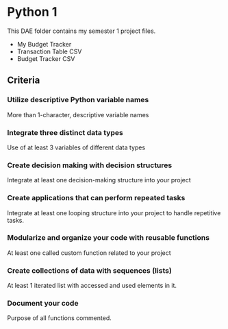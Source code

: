 # Python 1

This DAE folder contains my semester 1 project files.

- My Budget Tracker
- Transaction Table CSV
- Budget Tracker CSV

## Criteria	

### Utilize descriptive Python variable names

More than 1-character, descriptive variable names

### Integrate three distinct data types

Use of at least 3 variables of different data types

### Create decision making with decision structures

Integrate at least one decision-making structure into your project

### Create applications that can perform repeated tasks

Integrate at least one looping structure into your project to handle repetitive tasks.

### Modularize and organize your code with reusable functions

At least one called custom function related to your project

### Create collections of data with sequences (lists)

At least 1 iterated list with accessed and used elements in it.

### Document your code

Purpose of all functions commented.